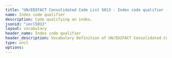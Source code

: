 ```yaml
---
title: "UN/EDIFACT Consolidated Code List 5013 - Index code qualifier (20B) JSON-LD Vocabulary"
name: Index code qualifier
description: Code qualifying an index.
jsonid: "uncl5013"
layout: vocabulary
header_name: Index code qualifier
header_description: Vocabulary Definition of UN/EDIFACT Consolidated Code List 5013 - Index code qualifier (20B) semantics in HTML format. JSON-LD format is available at [uncl5013.jsonld](/vocabulary/uncl5013.jsonld)
type: uncl
options:
---
```

